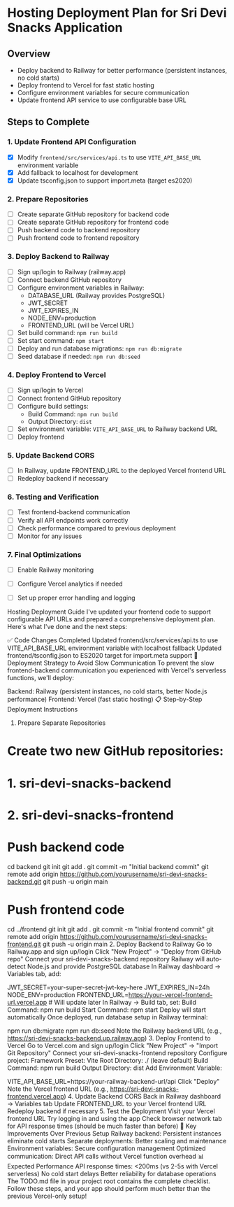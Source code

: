 # Hosting Deployment Plan for Sri Devi Snacks Application

## Overview
- Deploy backend to Railway for better performance (persistent instances, no cold starts)
- Deploy frontend to Vercel for fast static hosting
- Configure environment variables for secure communication
- Update frontend API service to use configurable base URL

## Steps to Complete

### 1. Update Frontend API Configuration
- [x] Modify `frontend/src/services/api.ts` to use `VITE_API_BASE_URL` environment variable
- [x] Add fallback to localhost for development
- [x] Update tsconfig.json to support import.meta (target es2020)

### 2. Prepare Repositories
- [ ] Create separate GitHub repository for backend code
- [ ] Create separate GitHub repository for frontend code
- [ ] Push backend code to backend repository
- [ ] Push frontend code to frontend repository

### 3. Deploy Backend to Railway
- [ ] Sign up/login to Railway (railway.app)
- [ ] Connect backend GitHub repository
- [ ] Configure environment variables in Railway:
  - DATABASE_URL (Railway provides PostgreSQL)
  - JWT_SECRET
  - JWT_EXPIRES_IN
  - NODE_ENV=production
  - FRONTEND_URL (will be Vercel URL)
- [ ] Set build command: `npm run build`
- [ ] Set start command: `npm start`
- [ ] Deploy and run database migrations: `npm run db:migrate`
- [ ] Seed database if needed: `npm run db:seed`

### 4. Deploy Frontend to Vercel
- [ ] Sign up/login to Vercel
- [ ] Connect frontend GitHub repository
- [ ] Configure build settings:
  - Build Command: `npm run build`
  - Output Directory: `dist`
- [ ] Set environment variable: `VITE_API_BASE_URL` to Railway backend URL
- [ ] Deploy frontend

### 5. Update Backend CORS
- [ ] In Railway, update FRONTEND_URL to the deployed Vercel frontend URL
- [ ] Redeploy backend if necessary

### 6. Testing and Verification
- [ ] Test frontend-backend communication
- [ ] Verify all API endpoints work correctly
- [ ] Check performance compared to previous deployment
- [ ] Monitor for any issues

### 7. Final Optimizations
- [ ] Enable Railway monitoring
- [ ] Configure Vercel analytics if needed
- [ ] Set up proper error handling and logging





Hosting Deployment Guide
I've updated your frontend code to support configurable API URLs and prepared a comprehensive deployment plan. Here's what I've done and the next steps:

✅ Code Changes Completed
Updated frontend/src/services/api.ts to use VITE_API_BASE_URL environment variable with localhost fallback
Updated frontend/tsconfig.json to ES2020 target for import.meta support
🚀 Deployment Strategy to Avoid Slow Communication
To prevent the slow frontend-backend communication you experienced with Vercel's serverless functions, we'll deploy:

Backend: Railway (persistent instances, no cold starts, better Node.js performance)
Frontend: Vercel (fast static hosting)
📋 Step-by-Step Deployment Instructions
1. Prepare Separate Repositories

# Create two new GitHub repositories:
# 1. sri-devi-snacks-backend
# 2. sri-devi-snacks-frontend

# Push backend code
cd backend
git init
git add .
git commit -m "Initial backend commit"
git remote add origin https://github.com/yourusername/sri-devi-snacks-backend.git
git push -u origin main

# Push frontend code  
cd ../frontend
git init
git add .
git commit -m "Initial frontend commit"
git remote add origin https://github.com/yourusername/sri-devi-snacks-frontend.git
git push -u origin main
2. Deploy Backend to Railway
Go to Railway.app and sign up/login
Click "New Project" → "Deploy from GitHub repo"
Connect your sri-devi-snacks-backend repository
Railway will auto-detect Node.js and provide PostgreSQL database
In Railway dashboard → Variables tab, add:

JWT_SECRET=your-super-secret-jwt-key-here
JWT_EXPIRES_IN=24h
NODE_ENV=production
FRONTEND_URL=https://your-vercel-frontend-url.vercel.app  # Will update later
In Railway → Build tab, set:
Build Command: npm run build
Start Command: npm start
Deploy will start automatically
Once deployed, run database setup in Railway terminal:

npm run db:migrate
npm run db:seed
Note the Railway backend URL (e.g., https://sri-devi-snacks-backend.up.railway.app)
3. Deploy Frontend to Vercel
Go to Vercel.com and sign up/login
Click "New Project" → "Import Git Repository"
Connect your sri-devi-snacks-frontend repository
Configure project:
Framework Preset: Vite
Root Directory: ./ (leave default)
Build Command: npm run build
Output Directory: dist
Add Environment Variable:

VITE_API_BASE_URL=https://your-railway-backend-url/api
Click "Deploy"
Note the Vercel frontend URL (e.g., https://sri-devi-snacks-frontend.vercel.app)
4. Update Backend CORS
Back in Railway dashboard → Variables tab
Update FRONTEND_URL to your Vercel frontend URL
Redeploy backend if necessary
5. Test the Deployment
Visit your Vercel frontend URL
Try logging in and using the app
Check browser network tab for API response times (should be much faster than before)
🔧 Key Improvements Over Previous Setup
Railway backend: Persistent instances eliminate cold starts
Separate deployments: Better scaling and maintenance
Environment variables: Secure configuration management
Optimized communication: Direct API calls without Vercel function overhead
📊 Expected Performance
API response times: <200ms (vs 2-5s with Vercel serverless)
No cold start delays
Better reliability for database operations
The TODO.md file in your project root contains the complete checklist. Follow these steps, and your app should perform much better than the previous Vercel-only setup!